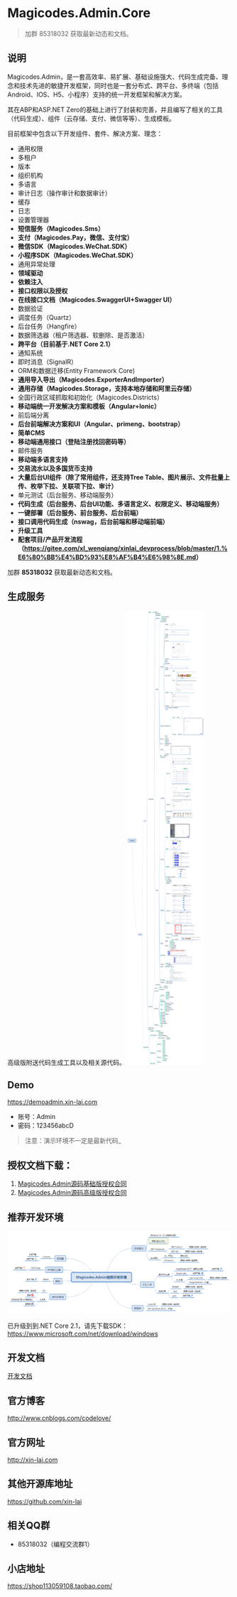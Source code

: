 # Magicodes.Admin.Core

>加群 85318032 获取最新动态和文档。

## 说明

Magicodes.Admin，是一套高效率、易扩展、基础设施强大、代码生成完备、理念和技术先进的敏捷开发框架，同时也是一套分布式、跨平台、多终端（包括Android、IOS、H5、小程序）支持的统一开发框架和解决方案。

其在ABP和ASP.NET Zero的基础上进行了封装和完善，并且编写了相关的工具（代码生成）、组件（云存储、支付、微信等等）、生成模板。

目前框架中包含以下开发组件、套件、解决方案、理念：

* 通用权限
* 多租户
* 版本
* 组织机构
* 多语言
* 审计日志（操作审计和数据审计）
* 缓存
* 日志
* 设置管理器
* **短信服务（Magicodes.Sms）**
* **支付（Magicodes.Pay，微信、支付宝）**
* **微信SDK（Magicodes.WeChat.SDK）**
* **小程序SDK（Magicodes.WeChat.SDK）**
* 通用异常处理
* **领域驱动**
* **依赖注入**
* **接口权限以及授权**
* **在线接口文档（Magicodes.SwaggerUI+Swagger UI）**
* 数据验证
* 调度任务（Quartz）
* 后台任务（Hangfire）
* 数据筛选器（租户筛选器、软删除、是否激活）
* **跨平台（目前基于.NET Core 2.1）**
* 通知系统
* 即时消息（SignalR）
* ORM和数据迁移(Entity Framework Core)
* **通用导入导出（Magicodes.ExporterAndImporter）**
* **通用存储（Magicodes.Storage，支持本地存储和阿里云存储）**
* 全国行政区域抓取和初始化（Magicodes.Districts）
* **移动端统一开发解决方案和模板（Angular+Ionic）**
* 前后端分离
* **后台前端解决方案和UI（Angular、primeng、bootstrap）**
* **简单CMS**
* **移动端通用接口（登陆注册找回密码等）**
* 邮件服务
* **移动端多语言支持**
* **交易流水以及多国货币支持**
* **大量后台UI组件（除了常用组件，还支持Tree Table、图片展示、文件批量上传、枚举下拉、关联项下拉、审计）**
* 单元测试（后台服务、移动端服务）
* **代码生成（后台服务、后台UI功能、多语言定义、权限定义、移动端服务）**
* **一键部署（后台服务、前台服务、后台前端）**
* **接口调用代码生成（nswag，后台前端和移动端前端）**
* **升级工具**
* **配套项目/产品开发流程（<https://gitee.com/xl_wenqiang/xinlai_devprocess/blob/master/1.%E6%80%BB%E4%BD%93%E8%AF%B4%E6%98%8E.md>）**

加群 **85318032** 获取最新动态和文档。

## 生成服务

 高级版附送代码生成工具以及相关源代码。
![生成结构图](./res/代码生成.png)

## Demo

<https://demoadmin.xin-lai.com>

* 账号：Admin
* 密码：123456abcD

>注意：演示环境不一定是最新代码_

## 授权文档下载：

1. [Magicodes.Admin源码基础版授权合同](Magicodes.Admin源码基础版授权合同.doc)
2. [Magicodes.Admin源码高级版授权合同](Magicodes.Admin源码高级版授权合同.doc)

## 推荐开发环境

![推荐开发环境](./documents/Magicodes.Admin推荐开发环境.png)

已升级到到.NET Core 2.1，请先下载SDK：<https://www.microsoft.com/net/download/windows>

## 开发文档

[开发文档](documents/教程/0.起步.md)

## 官方博客

<http://www.cnblogs.com/codelove/>

## 官方网址

<http://xin-lai.com>

## 其他开源库地址

<https://github.com/xin-lai>

## 相关QQ群

* 85318032（编程交流群1）

## 小店地址

<https://shop113059108.taobao.com/>